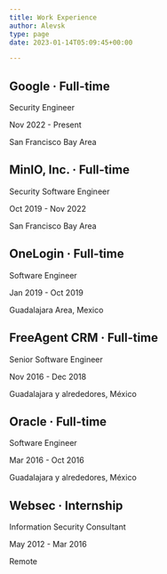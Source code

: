 ```yaml
---
title: Work Experience
author: Alevsk
type: page
date: 2023-01-14T05:09:45+00:00

---
```


Google · Full-time
---
Security Engineer

Nov 2022 - Present

San Francisco Bay Area

MinIO, Inc. · Full-time
---
Security Software Engineer

Oct 2019 - Nov 2022

San Francisco Bay Area

OneLogin · Full-time
---
Software Engineer

Jan 2019 - Oct 2019

Guadalajara Area, Mexico

FreeAgent CRM · Full-time
---
Senior Software Engineer

Nov 2016 - Dec 2018

Guadalajara y alrededores, México

Oracle · Full-time
---
Software Engineer

Mar 2016 - Oct 2016

Guadalajara y alrededores, México

Websec · Internship
---
Information Security Consultant

May 2012 - Mar 2016

Remote